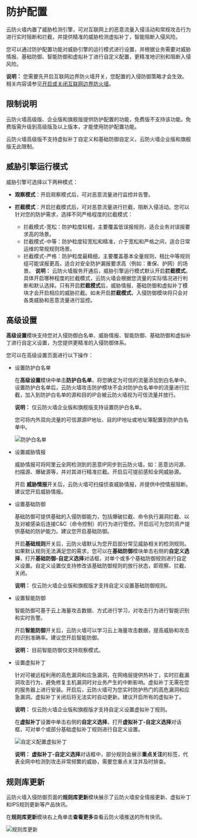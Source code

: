 # 防护配置

云防火墙内置了威胁检测引擎，可对互联网上的恶意流量入侵活动和常规攻击行为进行实时阻断和拦截，并提供精准的威胁检测虚拟补丁，智能阻断入侵风险。

您可以通过防护配置功能对威胁引擎的运行模式进行设置，并根据业务需要对威胁情报、基础防御、智能防御和虚拟补丁进行自定义配置，更精准地识别和阻断入侵风险。

**说明：** 您需要先开启互联网边界防火墙开关，您配置的入侵防御策略才会生效。相关内容请参见[开启或关闭互联网边界防火墙](/cn.zh-CN/防火墙开关/开启或关闭互联网边界防火墙.md)。

## 限制说明

云防火墙高级版、企业版和旗舰版提供防护配置的功能，免费版不支持该功能。免费版需升级到高级版及以上版本，才能使用防护配置功能。

云防火墙高级版不支持虚拟补丁自定义和基础防御自定义，云防火墙企业版和旗舰版无此限制。

## 威胁引擎运行模式

威胁引擎可选择以下两种模式：

-   **观察模式**：开启观察模式后，可对恶意流量进行监控并告警。
-   **拦截模式**：开启拦截模式后，可对恶意流量进行拦截，阻断入侵活动。您可以针对您的防护需求，选择不同严格程度的拦截模式：

    -   拦截模式-宽松：防护粒度较粗，主要覆盖低误报规则，适合业务对误报要求高的场景。
    -   拦截模式-中等：防护粒度较宽松和精准，介于宽松和严格之间，适合日常运维的常规规则场景。
    -   拦截模式-严格：防护粒度最精细，主要覆盖基本全量规则，相比中等规则组可能误报更高，适合对安全防护漏报要求高（例如：重保、护网）的场景。
    **说明：** 云防火墙服务开通后，威胁引擎运行模式默认开启**拦截模式**。具体开启哪种程度的拦截模式，云防火墙会根据您流量的实际情况进行判断和默认选择。只有开启**拦截模式**后，威胁情报、基础防御和虚拟补丁模块才会开启相应的威胁拦截。如未开启**拦截模式**，入侵防御模块将只会对各类威胁和恶意流量进行监控。


## 高级设置

**高级设置**模块支持您对入侵防御白名单、威胁情报、智能防御、基础防御和虚拟补丁进行自定义设置，为您提供更精准的入侵防御体系。

您可以在高级设置页面进行以下操作：

-   设置防护白名单

    在**高级设置**模块中单击**防护白名单**，将您确定为可信的流量添加到白名单中。设置防护白名单后，云防火墙攻击防护模块不会对防护白名单中的流量进行拦截，加入到防护白名单的源和目的IP会被云防火墙视为可信流量并放行。

    **说明：** 仅云防火墙企业版和旗舰版支持设置防护白名单。

    您可将内外双向流量的可信源源IP地址、目的IP地址或地址簿配置到防护白名单中。

    ![防护白名单](https://static-aliyun-doc.oss-accelerate.aliyuncs.com/assets/img/zh-CN/8597750261/p77749.png)

-   设置威胁情报

    威胁情报可将阿里云全网检测到的恶意IP同步到云防火墙，如：恶意访问源、扫描源、爆破源等，并对其进行精准拦截。开启后可提前感知全网威胁源。

    开启 **威胁情报**开关后，云防火墙可扫描侦查威胁情报，并提供中控情报阻断。建议您开启威胁情报。

-   设置基础防御

    基础防御可提供基础的入侵防御能力，包括爆破拦截、命令执行漏洞拦截、以及对被感染后连接C&C（命令控制）的行为进行管控。开启后可为您的资产提供基础的防护能力。建议您开启基础防御。

    开启**基础规则**开关后，云防火墙默认为您开启部分常见威胁相关的检测规则。如果默认规则无法满足您的需求，您可以在**基础防御**模块单击右侧的**自定义选择**，打开**基础防御-自定义选择**对话框，对单个或多个基础防御规则进行自定义设置。自定义设置仅支持修改该基础防御规则的放行状态，即观察、拦截、关闭。

    **说明：** 仅云防火墙企业版和旗舰版才支持自定义设置基础防御规则。

-   设置智能防御

    智能防御可基于云上海量攻击数据、方式进行学习，对攻击行为进行智能识别和实时告警。

    开启**智能防御**开关后，云防火墙可以学习云上海量攻击数据，提高威胁和攻击的识别准确率。建议您开启智能防御。

    **说明：** 目前智能防御仅支持观察模式。

-   设置虚拟补丁

    针对可被远程利用的高危漏洞和应急漏洞，在网络层提供热补丁，实时拦截漏洞攻击行为，避免修复主机漏洞时对业务产生的中断影响。虚拟补丁无需在您的服务器上进行安装。开启后，云防火墙可为您实时防护热门的高危漏洞和应急漏洞。虚拟补丁关闭后将无法实时自动更新。建议开启所有的虚拟补丁。

    **说明：** 仅云防火墙企业版和旗舰版才支持自定义设置虚拟补丁规则。

    在**虚拟补丁**设置中单击右侧的**自定义选择**，打开**虚拟补丁-自定义选择**对话框，可对单个或部分基础虚拟补丁规则进行自定义设置。

    ![自定义配置虚拟补丁](https://static-aliyun-doc.oss-accelerate.aliyuncs.com/assets/img/zh-CN/8597750261/p57009.png)

    **说明：** **虚拟补丁-自定义选择**对话框中，部分规则会展示**重点关注**的标签，代表全网中检测到攻击非常频繁的威胁，需要您重点关注并及时排查。


## 规则库更新

云防火墙入侵防御页面的**规则库更新**模块展示了云防火墙安全情报更新、虚拟补丁和IPS规则更新等产品快讯。

在**规则库更新**模块右上角单击**查看更多**查看云防火墙推送的所有快讯。

![规则库更新](https://static-aliyun-doc.oss-accelerate.aliyuncs.com/assets/img/zh-CN/6912858951/p77753.png)

